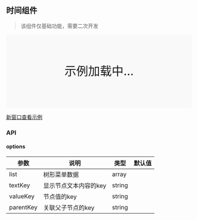 ## 时间组件

> 该组件仅基础功能，需要二次开发

<div style="position:relative" id="mx_1">
    <iframe src="https://thx.github.io/magix-gallery/?#!/mx-tree/index?inline=true&id=mx_1" frameborder="no" style="width:100%;height:200px;" scrolling="no"></iframe>
    <div style="position:absolute;width:100%;height:200px;background-color:#f9f9f9;text-align:center;line-height:200px;font-size:32px;top:0;right:0;left:0;bottom:0">示例加载中...</div>
</div>

<a href="https://thx.github.io/magix-gallery/#!/mx-tree/index" target="_blank">新窗口查看示例</a>

### API

#### options
| 参数 | 说明 | 类型 | 默认值 |
| -------- | -------- | -------- | -------- |
| list    | 树形菜单数据 | array |  |
| textKey     | 显示节点文本内容的key | string |    |
| valueKey     | 节点值的key | string |    |
| parentKey     | 关联父子节点的key | string |    |

